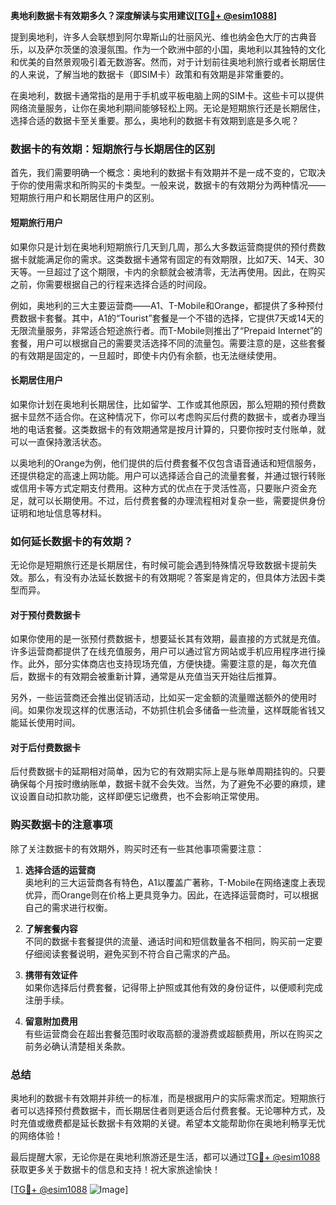**奥地利数据卡有效期多久？深度解读与实用建议[[TG💪+ @esim1088](https://t.me/s/esim1088)]**

提到奥地利，许多人会联想到阿尔卑斯山的壮丽风光、维也纳金色大厅的古典音乐，以及萨尔茨堡的浪漫氛围。作为一个欧洲中部的小国，奥地利以其独特的文化和优美的自然景观吸引着无数游客。然而，对于计划前往奥地利旅行或者长期居住的人来说，了解当地的数据卡（即SIM卡）政策和有效期是非常重要的。

在奥地利，数据卡通常指的是用于手机或平板电脑上网的SIM卡。这些卡可以提供网络流量服务，让你在奥地利期间能够轻松上网。无论是短期旅行还是长期居住，选择合适的数据卡至关重要。那么，奥地利的数据卡有效期到底是多久呢？

### 数据卡的有效期：短期旅行与长期居住的区别

首先，我们需要明确一个概念：奥地利的数据卡有效期并不是一成不变的，它取决于你的使用需求和所购买的卡类型。一般来说，数据卡的有效期分为两种情况——短期旅行用户和长期居住用户的区别。

#### 短期旅行用户

如果你只是计划在奥地利短期旅行几天到几周，那么大多数运营商提供的预付费数据卡就能满足你的需求。这类数据卡通常有固定的有效期限，比如7天、14天、30天等。一旦超过了这个期限，卡内的余额就会被清零，无法再使用。因此，在购买之前，你需要根据自己的行程来选择合适的时间段。

例如，奥地利的三大主要运营商——A1、T-Mobile和Orange，都提供了多种预付费数据卡套餐。其中，A1的“Tourist”套餐是一个不错的选择，它提供7天或14天的无限流量服务，非常适合短途旅行者。而T-Mobile则推出了“Prepaid Internet”的套餐，用户可以根据自己的需要灵活选择不同的流量包。需要注意的是，这些套餐的有效期是固定的，一旦超时，即使卡内仍有余额，也无法继续使用。

#### 长期居住用户

如果你计划在奥地利长期居住，比如留学、工作或其他原因，那么短期的预付费数据卡显然不适合你。在这种情况下，你可以考虑购买后付费的数据卡，或者办理当地的电话套餐。这类数据卡的有效期通常是按月计算的，只要你按时支付账单，就可以一直保持激活状态。

以奥地利的Orange为例，他们提供的后付费套餐不仅包含语音通话和短信服务，还提供稳定的高速上网功能。用户可以选择适合自己的流量套餐，并通过银行转账或信用卡等方式定期支付费用。这种方式的优点在于灵活性高，只要账户资金充足，就可以长期使用。不过，后付费套餐的办理流程相对复杂一些，需要提供身份证明和地址信息等材料。

### 如何延长数据卡的有效期？

无论你是短期旅行还是长期居住，有时候可能会遇到特殊情况导致数据卡提前失效。那么，有没有办法延长数据卡的有效期呢？答案是肯定的，但具体方法因卡类型而异。

#### 对于预付费数据卡

如果你使用的是一张预付费数据卡，想要延长其有效期，最直接的方式就是充值。许多运营商都提供了在线充值服务，用户可以通过官方网站或手机应用程序进行操作。此外，部分实体商店也支持现场充值，方便快捷。需要注意的是，每次充值后，数据卡的有效期会被重新计算，通常是从充值当天开始往后推算。

另外，一些运营商还会推出促销活动，比如买一定金额的流量赠送额外的使用时间。如果你发现这样的优惠活动，不妨抓住机会多储备一些流量，这样既能省钱又能延长使用时间。

#### 对于后付费数据卡

后付费数据卡的延期相对简单，因为它的有效期实际上是与账单周期挂钩的。只要确保每个月按时缴纳账单，数据卡就不会失效。当然，为了避免不必要的麻烦，建议设置自动扣款功能，这样即便忘记缴费，也不会影响正常使用。

### 购买数据卡的注意事项

除了关注数据卡的有效期外，购买时还有一些其他事项需要注意：

1. **选择合适的运营商**  
   奥地利的三大运营商各有特色，A1以覆盖广著称，T-Mobile在网络速度上表现优异，而Orange则在价格上更具竞争力。因此，在选择运营商时，可以根据自己的需求进行权衡。

2. **了解套餐内容**  
   不同的数据卡套餐提供的流量、通话时间和短信数量各不相同，购买前一定要仔细阅读套餐说明，避免买到不符合自己需求的产品。

3. **携带有效证件**  
   如果你选择后付费套餐，记得带上护照或其他有效的身份证件，以便顺利完成注册手续。

4. **留意附加费用**  
   有些运营商会在超出套餐范围时收取高额的漫游费或超额费用，所以在购买之前务必确认清楚相关条款。

### 总结

奥地利的数据卡有效期并非统一的标准，而是根据用户的实际需求而定。短期旅行者可以选择预付费数据卡，而长期居住者则更适合后付费套餐。无论哪种方式，及时充值或缴费都是延长数据卡有效期的关键。希望本文能帮助你在奥地利畅享无忧的网络体验！

最后提醒大家，无论你是在奥地利旅游还是生活，都可以通过[TG💪+ @esim1088](https://t.me/s/esim1088)获取更多关于数据卡的信息和支持！祝大家旅途愉快！

[[TG💪+ @esim1088](https://t.me/s/esim1088) ![Image](https://i.postimg.cc/4NQfJmqS/Snipaste-2025-05-13-00-14-12.png)]